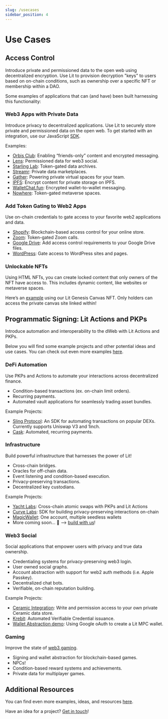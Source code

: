 ```yaml
---
slug: /usecases
sidebar_position: 4
---
```


# Use Cases

## Access Control

Introduce private and permissioned data to the open web using decentralized encryption. Use Lit to provision decryption "keys" to users based on on-chain conditions, such as ownership over a specific NFT or membership within a DAO.

Some examples of applications that can (and have) been built harnessing this functionality:

### Web3 Apps with Private Data

Introduce privacy to decentralized applications. Use Lit to securely store private and permissioned data on the open web. To get started with an integration, use our JavaScript [SDK](../sdk/installation).

Examples:

- [Orbis Club](https://orbis.club/): Enabling “friends-only” content and encrypted messaging.
- [Lens](https://docs.lens.xyz/docs/gated): Permissioned data for web3 social.
- [Starling Lab](https://github.com/starlinglab/archive-explorer/): Token-gated data archives.
- [Streamr](https://blog.streamr.network/streamr-integrates-lit-protocol/): Private data marketplaces.
- [Gather](https://www.gather.town/): Powering private virtual spaces for your team.
- [IPFS](https://litgateway.com/files): Encrypt content for private storage on IPFS.
- [WalletChat.fun](https://lit.walletchat.fun/): Encrypted wallet-to-wallet messaging.
- [Nowhere](https://www.urnowhere.com/): Token-gated metaverse spaces.

### Add Token Gating to Web2 Apps

Use on-chain credentials to gate access to your favorite web2 applications and data. 

- [Shopify](https://apps.shopify.com/lit-token-access): Blockchain-based access control for your online store.
- [Zoom](https://litgateway.com/apps/zoom): Token-gated Zoom calls.
- [Google Drive](https://litgateway.com/apps/google-drive): Add access control requirements to your Google Drive files.
- [WordPress](https://litgateway.com/apps/wordpress): Gate access to WordPress sites and pages.

### Unlockable NFTs

Using HTML NFTs, you can create locked content that only owners of the NFT have access to. This includes dynamic content, like websites or metaverse spaces. 

Here’s an [example](https://twitter.com/LitProtocol/status/1504630741849853954) using our Lit Genesis Canvas NFT. Only holders can access the private canvas site linked within!


## Programmatic Signing: Lit Actions and PKPs

Introduce automation and interoperability to the dWeb with Lit Actions and PKPs. 

Below you will find some example projects and other potential ideas and use cases. You can check out even more examples [here](https://github.com/LIT-Protocol/awesome/blob/main/README.md#guides-and-examples).

### DeFi Automation

Use PKPs and Actions to automate your interactions across decentralized finance. 

- Condition-based transactions (ex. on-chain limit orders).
- Recurring payments.
- Automated vault applications for seamlessly trading asset bundles.

Example Projects:

- [Sling Protocol](https://github.com/Sling-Protocol/pkp-dex-sdk): An SDK for automating transactions on popular DEXs. Currently supports Uniswap V3 and 1inch.
- [Cask](https://www.cask.fi/): Automated, recurring payments.

### Infrastructure

Build powerful infrastructure that harnesses the power of Lit!

- Cross-chain bridges.
- Oracles for off-chain data.
- Event listening and condition-based execution.
- Privacy-preserving transactions.
- Decentralized key custodians.

Example Projects:

- [Yacht Labs](https://yachtlabs.io/blog/yacht-lit-swap): Cross-chain atomic swaps with PKPs and Lit Actions
- [Curve Labs](https://github.com/Curve-Labs/lit-privacy/tree/main): SDK for building privacy-preserving interactions on-chain
- [MagicWallet](https://github.com/DustilDawn/Magic): One account, multiple seedless wallets
- More coming soon… 👀 —> [build with us](https://litgateway.com/discord)!

### Web3 Social

Social applications that empower users with privacy and true data ownership.

- Credentialing systems for privacy-preserving web3 login.
- User owned social graphs.
- Account abstraction with support for web2 auth methods (i.e. Apple Passkey).
- Decentralized chat bots.
- Verifiable, on-chain reputation building.

Example Projects:

- [Ceramic Integration](https://github.com/LIT-Protocol/lit-action-ceramic-signing-demo): Write and permission access to your own private Ceramic data store.
- [Krebit](https://spark.litprotocol.com/krebitxlitactions/): Automated Verifiable Credential issuance.
- [Wallet Abstraction demo](https://spark.litprotocol.com/wallet-abstraction-with-google-oauth/): Using Google oAuth to create a Lit MPC wallet.

### Gaming

Improve the state of [web3 gaming](https://spark.litprotocol.com/lit-and-web3-gaming/).

- Signing and wallet abstraction for blockchain-based games.
- NPCs!
- Condition-based reward systems and achievements.
- Private data for multiplayer games.


## Additional Resources

You can find even more examples, ideas, and resources [here](https://github.com/LIT-Protocol/awesome/blob/main/README.md).

Have an idea for a project? [Get in touch](https://nut.sh/ell/forms/352580/YEk9vu)!